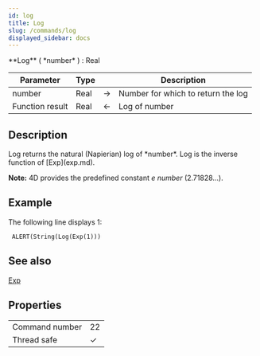 ```yaml
---
id: log
title: Log
slug: /commands/log
displayed_sidebar: docs
---
```


<!--REF #_command_.Log.Syntax-->**Log** ( *number* ) : Real<!-- END REF-->
<!--REF #_command_.Log.Params-->
| Parameter | Type |  | Description |
| --- | --- | --- | --- |
| number | Real | &#8594;  | Number for which to return the log |
| Function result | Real | &#8592; | Log of number |

<!-- END REF-->

## Description 

<!--REF #_command_.Log.Summary-->Log returns the natural (Napierian) log of *number*.<!-- END REF--> Log is the inverse function of [Exp](exp.md).

**Note:** 4D provides the predefined constant *e number* (2.71828...).

## Example 

The following line displays 1:

```4d
 ALERT(String(Log(Exp(1)))
```

## See also 

[Exp](exp.md)  

## Properties

|  |  |
| --- | --- |
| Command number | 22 |
| Thread safe | &check; |


